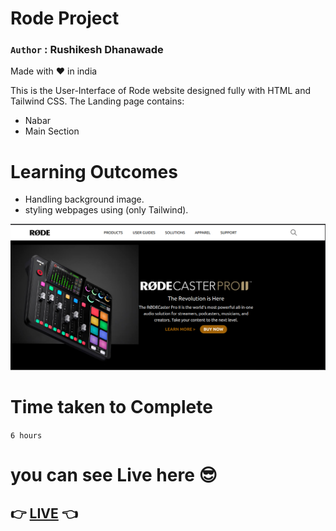 # Rode Project

### `Author` : **Rushikesh Dhanawade**

Made with ❤ in india

This is the User-Interface of Rode website designed fully with HTML and Tailwind CSS. The Landing page contains:

- Nabar
- Main Section

# Learning Outcomes

- Handling background image.
- styling webpages using (only Tailwind).

<!-- # Preview -->

![preview](thumbnail.png)

# Time taken to Complete

`6 hours`

# you can see Live here 😎

## 👉 [LIVE](https://rushi-rode.netlify.app/) 👈